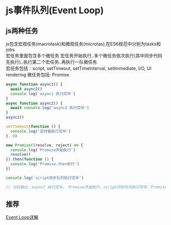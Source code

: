 # js事件队列(Event Loop)

## js两种任务
js包含宏观任务(macrotask)和微观任务(microtas),在ES6规范中分别为tasks和jobs  
宏任务里面包含多个微任务
宏任务开始执行..多个微任务依次执行(其中同步代码先执行)..执行第二个宏任务..再执行一队微任务  
宏任务包括：script, setTimeout, setTimeInterval, setImmediate, I/O, UI rendering
微任务包括: Promise

```js
async function async1() {
  await async2()
  console.log('async1 执行完毕')
}
async function async2() {
  await console.log('async2 执行完毕')
}
async1()

setTimeout(function () {
  console.log('定时器执行完毕')
}, 0)

new Promise((resolve, reject) => {
  console.log('Promise开始执行')
  resolve()
}).then(function () {
  console.log('Promise.then执行')
})

console.log('script同步队列执行完毕')

// 分别输出：async2 执行完毕， Promise开始执行，script同步队列执行完毕，Promise.then执行，aynsc1执行完毕，定时器执行完毕
```

## 推荐 
[Event Loop详解](https://github.com/xiaomuzhu/front-end-interview/blob/master/docs/guide/eventLoop.md)